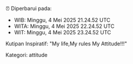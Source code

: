 ⏰ Diperbarui pada:
- WIB: Minggu, 4 Mei 2025 21.24.52 UTC
- WITA: Minggu, 4 Mei 2025 22.24.52 UTC
- WIT: Minggu, 4 Mei 2025 23.24.52 UTC

Kutipan Inspiratif:
"My life,My rules My Attitude!!!"


Kategori: attitude

